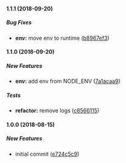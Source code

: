 #### 1.1.1 (2018-09-20)

##### Bug Fixes

* **env:**  move env to runtime ([b8967ef3](https://github.com/SkeLLLa/server-status/commit/b8967ef3a9ece45410543dea09d3f48decdd01ef))

#### 1.1.0 (2018-09-20)

##### New Features

* **env:**  add env from NODE_ENV ([7a1acaa9](https://github.com/SkeLLLa/server-status/commit/7a1acaa9404b511e2a09e2e2033b19d1544dc030))

##### Tests

* **refactor:**  remove logs ([c8566115](https://github.com/SkeLLLa/server-status/commit/c8566115b4265f93fb602dcaf04375c9bfe0b6e5))

#### 1.0.0 (2018-08-15)

##### New Features

*  initial commit ([e724c5c9](https://github.com/SkeLLLa/server-status/commit/e724c5c939566c4ef9b4893b9b0e7ba0227859ea))

